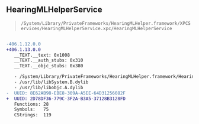 ## HearingMLHelperService

> `/System/Library/PrivateFrameworks/HearingMLHelper.framework/XPCServices/HearingMLHelperService.xpc/HearingMLHelperService`

```diff

-406.1.12.0.0
+406.1.13.0.0
   __TEXT.__text: 0x1008
   __TEXT.__auth_stubs: 0x310
   __TEXT.__objc_stubs: 0x380

   - /System/Library/PrivateFrameworks/HearingMLHelper.framework/HearingMLHelper
   - /usr/lib/libSystem.B.dylib
   - /usr/lib/libobjc.A.dylib
-  UUID: 8E62AB98-EBE8-309A-A5EE-64D31256082F
+  UUID: 2D78DF36-779C-3F2A-B3A5-37128B3128FD
   Functions: 28
   Symbols:   75
   CStrings:  119

```
